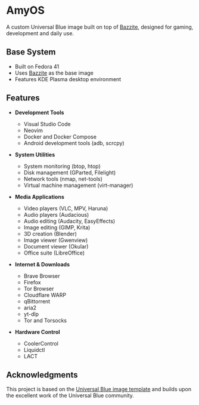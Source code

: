 # AmyOS

A custom Universal Blue image built on top of [Bazzite](https://bazzite.gg/), designed for gaming, development and daily use.

## Base System

- Built on Fedora 41
- Uses [Bazzite](https://bazzite.gg/) as the base image
- Features KDE Plasma desktop environment

## Features

- **Development Tools**
  - Visual Studio Code
  - Neovim
  - Docker and Docker Compose
  - Android development tools (adb, scrcpy)

- **System Utilities**
  - System monitoring (btop, htop)
  - Disk management (GParted, Filelight)
  - Network tools (nmap, net-tools)
  - Virtual machine management (virt-manager)

- **Media Applications**
  - Video players (VLC, MPV, Haruna)
  - Audio players (Audacious)
  - Audio editing (Audacity, EasyEffects)
  - Image editing (GIMP, Krita)
  - 3D creation (Blender)
  - Image viewer (Gwenview)
  - Document viewer (Okular)
  - Office suite (LibreOffice)

- **Internet & Downloads**
  - Brave Browser
  - Firefox
  - Tor Browser
  - Cloudflare WARP
  - qBittorrent
  - aria2
  - yt-dlp
  - Tor and Torsocks

- **Hardware Control**
  - CoolerControl
  - Liquidctl
  - LACT

## Acknowledgments

This project is based on the [Universal Blue image template](https://github.com/ublue-os/image-template) and builds upon the excellent work of the Universal Blue community.
